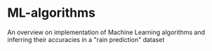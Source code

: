 # ML-algorithms
An overview on implementation of Machine Learning algorithms and inferring their accuracies in a "rain prediction" dataset
